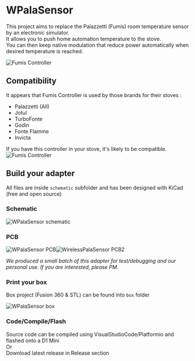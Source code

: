 # WPalaSensor

This project aims to replace the Palazzetti (Fumis) room temperature sensor by an electronic simulator.  
It allows you to push home automation temperature to the stove.  
You can then keep native modulation that reduce power automatically when desired temperature is reached.  

![Fumis Controller](https://raw.github.com/Domochip/WirelessPalaSensor/master/img/presentation.png)

## Compatibility

It appears that Fumis Controller is used by those brands for their stoves : 

* Palazzetti (All)
* Jotul
* TurboFonte
* Godin
* Fonte Flamme
* Invicta

If you have this controller in your stove, it's likely to be compatible.  
![Fumis Controller](https://raw.github.com/Domochip/WirelessPalaSensor/master/img/fumis.png)

## Build your adapter

All files are inside `schematic` subfolder and has been designed with KiCad (free and open source)

### Schematic

![WPalaSensor schematic](https://raw.github.com/Domochip/WirelessPalaSensor/master/img/schematic.png)

### PCB

![WPalaSensor PCB](https://raw.github.com/Domochip/WirelessPalaSensor/master/img/pcb-top.png)![WirelessPalaSensor PCB2](https://raw.github.com/Domochip/WirelessPalaSensor/master/img/pcb-bottom.png)

*We produced a small batch of this adapter for test/debugging and our personal use.
If you are interested, please PM.*

### Print your box

Box project (Fusion 360 & STL) can be found into `box` folder

![WPalaSensor box](https://raw.github.com/Domochip/WirelessPalaSensor/master/img/box.png)

### Code/Compile/Flash

Source code can be compiled using VisualStudioCode/Platformio and flashed onto a D1 Mini  
Or  
Download latest release in Release section
